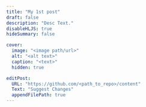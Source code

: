 ```yaml
---
title: "My 1st post"
draft: false
description: "Desc Text."
disableHLJS: true
hideSummary: false

cover:
  image: "<image path/url>"
  alt: "<alt text>"
  caption: "<text>"
  hidden: true

editPost:
  URL: "https://github.com/<path_to_repo>/content"
  Text: "Suggest Changes"
  appendFilePath: true
---
```

